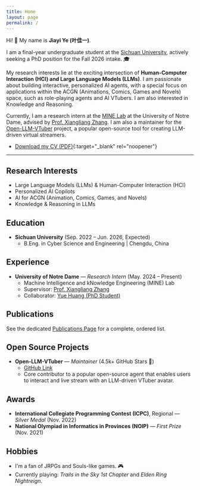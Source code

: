 ```yaml
---
title: Home
layout: page
permalink: /
---
```


Hi! 👋 My name is **Jiayi Ye (叶佳一)**.

I am a final-year undergraduate student at the [Sichuan University](https://www.scu.edu.cn/), actively seeking a PhD position for the Fall 2026 intake. 🎓

My research interests lie at the exciting intersection of **Human-Computer Interaction (HCI) and Large Language Models (LLMs)**. I am passionate about building interactive, personalized AI agents, with a special focus on applications within the ACGN (Animations, Comics, Games and Novels) space, such as role-playing agents and AI VTubers. I am also interested in Knowledge and Reasoning.

Currently, I am a research intern at the [MINE Lab](https://www.cse.nd.edu/mine/) at the University of Notre Dame, advised by [Prof. Xiangliang Zhang](https://scholar.google.com/citations?user=BhRJe4wAAAAJ&hl=en). I am also a maintainer for the [Open-LLM-VTuber](https://github.com/Open-LLM-VTuber/Open-LLM-VTuber) project, a popular open-source tool for creating LLM-driven virtual streamers.

- [Download my CV (PDF)](/Jiayi_Ye_CV.pdf){:target="_blank" rel="noopener"}

---


## Research Interests

- Large Language Models (LLMs) & Human-Computer Interaction (HCI)
- Personalized AI Copilots
- AI for ACGN (Animation, Comics, Games, and Novels)
- Knowledge & Reasoning in LLMs


## Education

- **Sichuan University** (Sep. 2022 – Jun. 2026, Expected)
  - B.Eng. in Cyber Science and Engineering | Chengdu, China

## Experience

- **University of Notre Dame** — *Research Intern* (May. 2024 – Present)
  - Machine Intelligence and kNowledge Engineering (MINE) Lab
  - Supervisor: [Prof. Xiangliang Zhang](https://scholar.google.com/citations?user=BhRJe4wAAAAJ&hl=en)
  - Collaborator: [Yue Huang (PhD Student)](https://scholar.google.com/citations?user=HvzvvqQAAAAJ&hl=en)

## Publications

See the dedicated [Publications Page](/publications/) for a complete, ordered list.

## Open Source Projects

- **Open-LLM-VTuber** — *Maintainer* (4.5k+ GitHub Stars 🌟)
  - [GitHub Link](https://github.com/Open-LLM-VTuber/Open-LLM-VTuber)
  - Core contributor to a popular open-source agent that enables users to interact and live stream with an LLM-driven VTuber avatar.

## Awards

- **International Collegiate Programming Contest (ICPC)**, Regional — *Silver Medal*  (Nov. 2022)
- **National Olympiad in Informatics in Provinces (NOIP)** — *First Prize*  (Nov. 2021)

## Hobbies

- I'm a fan of JRPGs and Souls-like games. 🎮
- Currently playing: *Trails in the Sky 1st Chapter* and *Elden Ring Nightreign*.